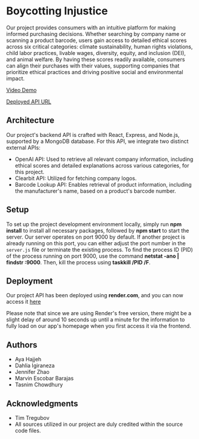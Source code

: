 # Boycotting Injustice

Our project provides consumers with an intuitive platform for making informed purchasing decisions. Whether searching by company name or scanning a product barcode, users gain access to detailed ethical scores across six critical categories: climate sustainability, human rights violations, child labor practices, livable wages, diversity, equity, and inclusion (DEI), and animal welfare. By having these scores readily available, consumers can align their purchases with their values, supporting companies that prioritize ethical practices and driving positive social and environmental impact.

[Video Demo](https://file.notion.so/f/f/d83971e5-26d6-43ac-a27a-17fe122d6a47/2f925af1-2f94-4f3e-87e4-a5015bb1d77d/RPReplay_Final1717524972.mp4?table=block&id=5bddb03e-65f7-4dce-8f10-bda7e5a0afb6&spaceId=d83971e5-26d6-43ac-a27a-17fe122d6a47&expirationTimestamp=1732860000000&signature=ukq5sExGHfSy5FcL3UvkC6MKc4G5cN0Jdx93evHpuu8&downloadName=RPReplay_Final1717524972.MP4.mp4)

[Deployed API URL](https://project-api-boycotting-injustice-1.onrender.com)

## Architecture

Our project's backend API is crafted with React, Express, and Node.js, supported by a MongoDB database.
For this API, we integrate two distinct external APIs:

 - OpenAI API: Used to retrieve all relevant company information, including ethical scores and detailed explanations across various categories, for this project.
 - Clearbit API: Utilized for fetching company logos.
 - Barcode Lookup API: Enables retrieval of product information, including the manufacturer's name, based on a product's barcode number.

## Setup

To set up the project development environment locally, simply run **npm install** to install all necessary packages, followed by **npm start** to start the server. Our server operates on port 9000 by default. If another project is already running on this port, you can either adjust the port number in the `server.js` file or terminate the existing process. To find the process ID (PID) of the process running on port 9000, use the command **netstat -ano | findstr :9000**. Then, kill the process using **taskkill /PID <processId> /F**.

## Deployment

Our project API has been deployed using **render.com**, and you can now access it [here](https://project-api-boycotting-injustice-1.onrender.com)

Please note that since we are using Render's free version, there might be a slight delay of around 10 seconds up until a minute for the information to fully load on our app's homepage when you first access it via the frontend.

## Authors

* Aya Hajjeh
* Dahlia Igiraneza
* Jennifer Zhao
* Marvin Escobar Barajas
* Tasnim Chowdhury

## Acknowledgments

* Tim Tregubov
* All sources utilized in our project are duly credited within the source code files.
